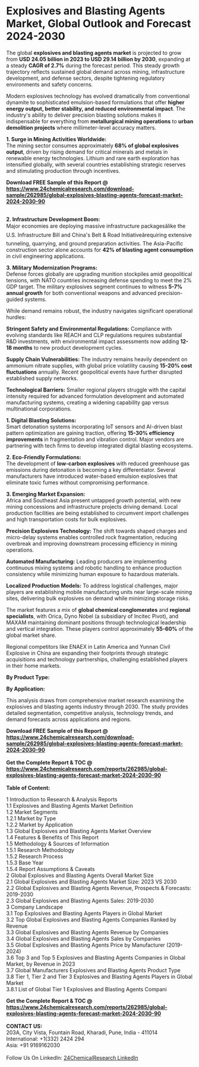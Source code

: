 <h1>Explosives and Blasting Agents Market, Global Outlook and Forecast 2024-2030</h1><p>The global <strong>explosives and blasting agents market</strong> is projected to grow from <strong>USD 24.05 billion in 2023 to USD 29.14 billion by 2030</strong>, expanding at a steady <strong>CAGR of 2.7%</strong> during the forecast period. This steady growth trajectory reflects sustained global demand across mining, infrastructure development, and defense sectors, despite tightening regulatory environments and safety concerns.</p><p>Modern explosives technology has evolved dramatically from conventional dynamite to sophisticated emulsion-based formulations that offer <strong>higher energy output, better stability, and reduced environmental impact</strong>. The industry's ability to deliver precision blasting solutions makes it indispensable for everything from <strong>metallurgical mining operations</strong> to <strong>urban demolition projects</strong> where millimeter-level accuracy matters.</p><p><strong>1. Surge in Mining Activities Worldwide:</strong><br>
The mining sector consumes approximately <strong>68% of global explosives output</strong>, driven by rising demand for critical minerals and metals in renewable energy technologies. Lithium and rare earth exploration has intensified globally, with several countries establishing strategic reserves and stimulating production through incentives.</p><div><b>Download FREE Sample of this Report @ 
            <a href="https://www.24chemicalresearch.com/download-sample/262985/global-explosives-blasting-agents-forecast-market-2024-2030-90">
            https://www.24chemicalresearch.com/download-sample/262985/global-explosives-blasting-agents-forecast-market-2024-2030-90</a></b></div><br><p><strong>2. Infrastructure Development Boom:</strong><br>
Major economies are deploying massive infrastructure packagesâlike the U.S. Infrastructure Bill and China's Belt &amp; Road Initiativeârequiring extensive tunneling, quarrying, and ground preparation activities. The Asia-Pacific construction sector alone accounts for <strong>42% of blasting agent consumption</strong> in civil engineering applications.</p><p><strong>3. Military Modernization Programs:</strong><br>
Defense forces globally are upgrading munition stockpiles amid geopolitical tensions, with NATO countries increasing defense spending to meet the 2% GDP target. The military explosives segment continues to witness <strong>5-7% annual growth</strong> for both conventional weapons and advanced precision-guided systems.</p><p>While demand remains robust, the industry navigates significant operational hurdles:</p><p><strong>Stringent Safety and Environmental Regulations:</strong> Compliance with evolving standards like REACH and CLP regulations requires substantial R&amp;D investments, with environmental impact assessments now adding <strong>12-18 months</strong> to new product development cycles.</p><p><strong>Supply Chain Vulnerabilities:</strong> The industry remains heavily dependent on ammonium nitrate supplies, with global price volatility causing <strong>15-20% cost fluctuations</strong> annually. Recent geopolitical events have further disrupted established supply networks.</p><p><strong>Technological Barriers:</strong> Smaller regional players struggle with the capital intensity required for advanced formulation development and automated manufacturing systems, creating a widening capability gap versus multinational corporations.</p><p><strong>1. Digital Blasting Solutions:</strong><br>
Smart detonation systems incorporating IoT sensors and AI-driven blast pattern optimization are gaining traction, offering <strong>15-30% efficiency improvements</strong> in fragmentation and vibration control. Major vendors are partnering with tech firms to develop integrated digital blasting ecosystems.</p><p><strong>2. Eco-Friendly Formulations:</strong><br>
The development of <strong>low-carbon explosives</strong> with reduced greenhouse gas emissions during detonation is becoming a key differentiator. Several manufacturers have introduced water-based emulsion explosives that eliminate toxic fumes without compromising performance.</p><p><strong>3. Emerging Market Expansion:</strong><br>
Africa and Southeast Asia present untapped growth potential, with new mining concessions and infrastructure projects driving demand. Local production facilities are being established to circumvent import challenges and high transportation costs for bulk explosives.</p><p><strong>Precision Explosives Technology:</strong> The shift towards shaped charges and micro-delay systems enables controlled rock fragmentation, reducing overbreak and improving downstream processing efficiency in mining operations.</p><p><strong>Automated Manufacturing:</strong> Leading producers are implementing continuous mixing systems and robotic handling to enhance production consistency while minimizing human exposure to hazardous materials.</p><p><strong>Localized Production Models:</strong> To address logistical challenges, major players are establishing mobile manufacturing units near large-scale mining sites, delivering bulk explosives on demand while minimizing storage risks.</p><p>The market features a mix of <strong>global chemical conglomerates</strong> and <strong>regional specialists</strong>, with Orica, Dyno Nobel (a subsidiary of Incitec Pivot), and MAXAM maintaining dominant positions through technological leadership and vertical integration. These players control approximately <strong>55-60%</strong> of the global market share.</p><p>Regional competitors like ENAEX in Latin America and Yunnan Civil Explosive in China are expanding their footprints through strategic acquisitions and technology partnerships, challenging established players in their home markets.</p><p><strong>By Product Type:</strong></p><p><strong>By Application:</strong></p><p>This analysis draws from comprehensive market research examining the explosives and blasting agents industry through 2030. The study provides detailed segmentation, competitive analysis, technology trends, and demand forecasts across applications and regions.</p><div><b>Download FREE Sample of this Report @ 
            <a href="https://www.24chemicalresearch.com/download-sample/262985/global-explosives-blasting-agents-forecast-market-2024-2030-90">
            https://www.24chemicalresearch.com/download-sample/262985/global-explosives-blasting-agents-forecast-market-2024-2030-90</a></b></div><br><div><b>Get the Complete Report & TOC @ 
            <a href="https://www.24chemicalresearch.com/reports/262985/global-explosives-blasting-agents-forecast-market-2024-2030-90">
            https://www.24chemicalresearch.com/reports/262985/global-explosives-blasting-agents-forecast-market-2024-2030-90</a></b></div><br>
            <b>Table of Content:</b><p>1 Introduction to Research & Analysis Reports<br />
    1.1 Explosives and Blasting Agents Market Definition<br />
    1.2 Market Segments<br />
        1.2.1 Market by Type<br />
        1.2.2 Market by Application<br />
    1.3 Global Explosives and Blasting Agents Market Overview<br />
    1.4 Features & Benefits of This Report<br />
    1.5 Methodology & Sources of Information<br />
        1.5.1 Research Methodology<br />
        1.5.2 Research Process<br />
        1.5.3 Base Year<br />
        1.5.4 Report Assumptions & Caveats<br />
2 Global Explosives and Blasting Agents Overall Market Size<br />
    2.1 Global Explosives and Blasting Agents Market Size: 2023 VS 2030<br />
    2.2 Global Explosives and Blasting Agents Revenue, Prospects & Forecasts: 2019-2030<br />
    2.3 Global Explosives and Blasting Agents Sales: 2019-2030<br />
3 Company Landscape<br />
    3.1 Top Explosives and Blasting Agents Players in Global Market<br />
    3.2 Top Global Explosives and Blasting Agents Companies Ranked by Revenue<br />
    3.3 Global Explosives and Blasting Agents Revenue by Companies<br />
    3.4 Global Explosives and Blasting Agents Sales by Companies<br />
    3.5 Global Explosives and Blasting Agents Price by Manufacturer (2019-2024)<br />
    3.6 Top 3 and Top 5 Explosives and Blasting Agents Companies in Global Market, by Revenue in 2023<br />
    3.7 Global Manufacturers Explosives and Blasting Agents Product Type<br />
    3.8 Tier 1, Tier 2 and Tier 3 Explosives and Blasting Agents Players in Global Market<br />
        3.8.1 List of Global Tier 1 Explosives and Blasting Agents Compani</p><div><b>Get the Complete Report & TOC @ 
            <a href="https://www.24chemicalresearch.com/reports/262985/global-explosives-blasting-agents-forecast-market-2024-2030-90">
            https://www.24chemicalresearch.com/reports/262985/global-explosives-blasting-agents-forecast-market-2024-2030-90</a></b></div><br><b>CONTACT US:</b><br>
            203A, City Vista, Fountain Road, Kharadi, Pune, India - 411014<br>
            International: +1(332) 2424 294<br>
            Asia: +91 9169162030 <br><br>
            Follow Us On LinkedIn: <a href="https://www.linkedin.com/company/24chemicalresearch/">24ChemicalResearch LinkedIn</a>